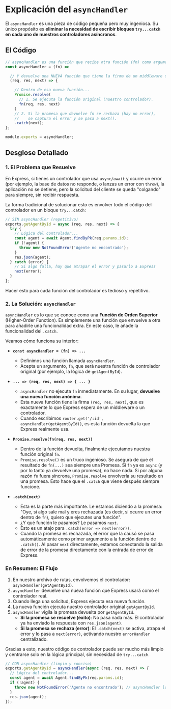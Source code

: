 # Explicación del `asyncHandler`

El `asyncHandler` es una pieza de código pequeña pero muy ingeniosa. Su único propósito es **eliminar la necesidad de escribir bloques `try...catch` en cada uno de nuestros controladores asíncronos**.

## El Código

```javascript
// asyncHandler es una función que recibe otra función (fn) como argumento.
const asyncHandler = (fn) => 

  // Y devuelve una NUEVA función que tiene la firma de un middleware de Express.
  (req, res, next) => {

    // Dentro de esa nueva función...
    Promise.resolve(
      // 1. Se ejecuta la función original (nuestro controlador).
      fn(req, res, next) 
    )
    // 2. Si la promesa que devuelve fn se rechaza (hay un error), 
    //    se captura el error y se pasa a next().
    .catch(next);
};

module.exports = asyncHandler;
```

## Desglose Detallado

### 1. El Problema que Resuelve

En Express, si tienes un controlador que usa `async/await` y ocurre un error (por ejemplo, la base de datos no responde, o lanzas un error con `throw`), la aplicación no se detiene, pero la solicitud del cliente se queda "colgando" para siempre, sin recibir respuesta.

La forma tradicional de solucionar esto es envolver todo el código del controlador en un bloque `try...catch`:

```javascript
// SIN asyncHandler (repetitivo)
exports.getAgentById = async (req, res, next) => {
  try {
    // Lógica del controlador...
    const agent = await Agent.findByPk(req.params.id);
    if (!agent) {
      throw new NotFoundError('Agente no encontrado');
    }
    res.json(agent);
  } catch (error) {
    // Si algo falla, hay que atrapar el error y pasarlo a Express
    next(error); 
  }
};
```

Hacer esto para cada función del controlador es tedioso y repetitivo.

### 2. La Solución: `asyncHandler`

`asyncHandler` es lo que se conoce como una **Función de Orden Superior** (Higher-Order Function). Es simplemente una función que envuelve a otra para añadirle una funcionalidad extra. En este caso, le añade la funcionalidad del `.catch`.

Veamos cómo funciona su interior:

*   **`const asyncHandler = (fn) => ...`**
    *   Definimos una función llamada `asyncHandler`.
    *   Acepta un argumento, `fn`, que será nuestra función de controlador original (por ejemplo, la lógica de `getAgentById`).

*   **`... => (req, res, next) => { ... }`**
    *   `asyncHandler` no ejecuta `fn` inmediatamente. En su lugar, **devuelve una nueva función anónima**.
    *   Esta nueva función tiene la firma `(req, res, next)`, que es exactamente lo que Express espera de un middleware o un controlador.
    *   Cuando escribimos `router.get('/:id', asyncHandler(getAgentById))`, es esta función devuelta la que Express realmente usa.

*   **`Promise.resolve(fn(req, res, next))`**
    *   Dentro de la función devuelta, finalmente ejecutamos nuestra función original `fn`.
    *   `Promise.resolve()` es un truco ingenioso. Se asegura de que el resultado de `fn(...)` sea siempre una Promesa. Si `fn` ya es `async` (y por lo tanto ya devuelve una promesa), no hace nada. Si por alguna razón `fn` fuera síncrona, `Promise.resolve` envolvería su resultado en una promesa. Esto hace que el `.catch` que viene después siempre funcione.

*   **`.catch(next)`**
    *   Esta es la parte más importante. Le estamos diciendo a la promesa: "Oye, si algo sale mal y eres rechazada (es decir, si ocurre un error dentro de `fn`), quiero que ejecutes una función".
    *   ¿Y qué función le pasamos? Le pasamos `next`.
    *   Esto es un atajo para `.catch(error => next(error))`.
    *   Cuando la promesa es rechazada, el error que la causó se pasa automáticamente como primer argumento a la función dentro de `.catch()`. Al pasar `next` directamente, estamos conectando la salida de error de la promesa directamente con la entrada de error de Express.

### En Resumen: El Flujo

1.  En nuestro archivo de rutas, envolvemos el controlador: `asyncHandler(getAgentById)`.
2.  `asyncHandler` devuelve una nueva función que Express usará como el controlador real.
3.  Cuando llega una solicitud, Express ejecuta esa nueva función.
4.  La nueva función ejecuta nuestro controlador original `getAgentById`.
5.  `asyncHandler` vigila la promesa devuelta por `getAgentById`.
    *   **Si la promesa se resuelve (éxito)**: No pasa nada más. El controlador ya ha enviado la respuesta con `res.json(agent)`.
    *   **Si la promesa se rechaza (error)**: El `.catch(next)` se activa, atrapa el error y lo pasa a `next(error)`, activando nuestro `errorHandler` centralizado.

Gracias a esto, nuestro código de controlador puede ser mucho más limpio y centrarse solo en la lógica principal, sin necesidad de `try...catch`.

```javascript
// CON asyncHandler (limpio y conciso)
exports.getAgentById = asyncHandler(async (req, res, next) => {
  // Lógica del controlador...
  const agent = await Agent.findByPk(req.params.id);
  if (!agent) {
    throw new NotFoundError('Agente no encontrado'); // asyncHandler lo atrapará
  }
  res.json(agent);
});
```
